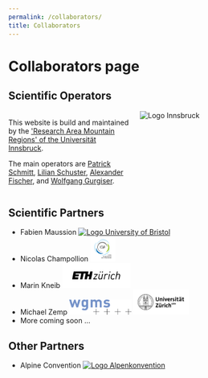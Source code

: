 ```yaml
---
permalink: /collaborators/
title: Collaborators
---
```

# Collaborators page

## Scientific Operators


<div style="display: flex; align-items: flex-start;">
  <!-- Text on the left side -->
  <div style="flex: 1; margin-right: 20px;">
    <p>This website is build and maintained by the <a href="https://www.uibk.ac.at/en/alpinerraum/">'Research Area Mountain Regions' of the Universität Innsbruck</a>.</p>

<p>The main operators are <a href="https://www.uibk.ac.at/en/acinn/people/patrick-schmitt/">Patrick Schmitt</a>, <a href="https://www.uibk.ac.at/en/acinn/people/lilian-schuster/">Lilian Schuster</a>, <a href="https://github.com/afisc">Alexander Fischer</a>, and <a href="https://www.uibk.ac.at/en/acinn/people/wolfgang-gurgiser/">Wolfgang Gurgiser</a>.</p>

</div>

  <!-- Image on the right side -->
  <div style="flex: 1; min-width: 50px;">
    <img src="/assets/images/logos/logo_uibk.jpg" alt="Logo Innsbruck" style="width: auto; height: 80px;" />
  </div>
</div>
      
## Scientific Partners
- Fabien Maussion <a href="https://www.bristol.ac.uk/">
<img src="/assets/images/logos/logo_bristol.svg" alt="Logo University of Bristol" style="height: 50px; width: auto;" /></a>
- Nicolas Champollion <a href="https://www.ige-grenoble.fr/?lang=en">
<img src="/assets/images/logos/logoIGE_Color.png" alt="Logo Universite Grenoble Alpes" style="height: 50px; width: auto;" /></a>
- Marin Kneib <a href="https://ethz.ch/en.html"> <img src="/assets/images/logos/logo_eth.png" alt="Logo ETH Zürich" style="height: 50px; width: auto;" /></a>
- Michael Zemp <a href="https://wgms.ch/"> <img src="/assets/images/logos/wgms-logo.png" alt="Logo WGMS" style="height: 30px; width: auto;" /></a>
<a href="https://www.uzh.ch/en.html"><img src="/assets/images/logos/Universität_Zürich_logo.png" alt="Logo Universität_Zürich" style="height: 50px; width: auto;" /></a>
- More coming soon ...




## Other Partners
- Alpine Convention <a href="https://www.alpconv.org/en/"><img src="/assets/images/logos/logo_alpenkonvention.png" alt="Logo Alpenkonvention" style="height: 50px; width: auto;" /></a>


